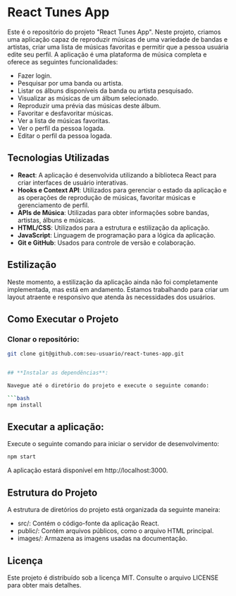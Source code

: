 # React Tunes App

Este é o repositório do projeto "React Tunes App". Neste projeto, criamos uma aplicação capaz de reproduzir músicas de uma variedade de bandas e artistas, criar uma lista de músicas favoritas e permitir que a pessoa usuária edite seu perfil. A aplicação é uma plataforma de música completa e oferece as seguintes funcionalidades:

- Fazer login.
- Pesquisar por uma banda ou artista.
- Listar os álbuns disponíveis da banda ou artista pesquisado.
- Visualizar as músicas de um álbum selecionado.
- Reproduzir uma prévia das músicas deste álbum.
- Favoritar e desfavoritar músicas.
- Ver a lista de músicas favoritas.
- Ver o perfil da pessoa logada.
- Editar o perfil da pessoa logada.

## Tecnologias Utilizadas

- **React**: A aplicação é desenvolvida utilizando a biblioteca React para criar interfaces de usuário interativas.
- **Hooks e Context API**: Utilizados para gerenciar o estado da aplicação e as operações de reprodução de músicas, favoritar músicas e gerenciamento de perfil.
- **APIs de Música**: Utilizadas para obter informações sobre bandas, artistas, álbuns e músicas.
- **HTML/CSS**: Utilizados para a estrutura e estilização da aplicação.
- **JavaScript**: Linguagem de programação para a lógica da aplicação.
- **Git e GitHub**: Usados para controle de versão e colaboração.

## Estilização

Neste momento, a estilização da aplicação ainda não foi completamente implementada, mas está em andamento. Estamos trabalhando para criar um layout atraente e responsivo que atenda às necessidades dos usuários.

## Como Executar o Projeto

### **Clonar o repositório**:

```bash
git clone git@github.com:seu-usuario/react-tunes-app.git


## **Instalar as dependências**:

Navegue até o diretório do projeto e execute o seguinte comando:

```bash
npm install
```

## **Executar a aplicação**:

Execute o seguinte comando para iniciar o servidor de desenvolvimento:

```bash
npm start
```
A aplicação estará disponível em http://localhost:3000.

## **Estrutura do Projeto**
   
A estrutura de diretórios do projeto está organizada da seguinte maneira:

- src/: Contém o código-fonte da aplicação React.
- public/: Contém arquivos públicos, como o arquivo HTML principal.
- images/: Armazena as imagens usadas na documentação.

## **Licença**
Este projeto é distribuído sob a licença MIT. Consulte o arquivo LICENSE para obter mais detalhes.
